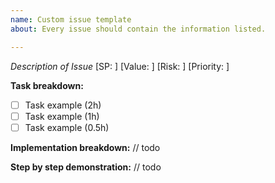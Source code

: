 ```yaml
---
name: Custom issue template
about: Every issue should contain the information listed.

---
```


*Description of Issue*
[SP: ]
[Value: ]
[Risk: ]
[Priority: ]

**Task breakdown:**
- [ ] Task example (2h)
- [ ] Task example (1h)
- [ ] Task example (0.5h)

**Implementation breakdown:**
// todo

**Step by step demonstration:**
// todo
